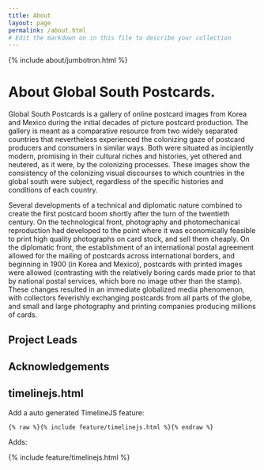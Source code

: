 ```yaml
---
title: About
layout: page
permalink: /about.html
# Edit the markdown on in this file to describe your collection
---
```


{% include about/jumbotron.html %}

# About Global South Postcards.
Global South Postcards is a gallery of online postcard images from Korea and Mexico during the initial decades of picture postcard production. The gallery is meant as a comparative resource from two widely separated countries that nevertheless experienced the colonizing gaze of postcard producers and consumers in similar ways. Both were situated as incipiently modern, promising in their cultural riches and histories, yet othered and neutered, as it were, by the colonizing processes. These images show the consistency of the colonizing visual discourses to which countries in the global south were subject, regardless of the specific histories and conditions of each country.

Several developments of a technical and diplomatic nature combined to create the first postcard boom shortly after the turn of the twentieth century. On the technological front, photography and photomechanical reproduction had developed to the point where it was economically feasible to print high quality photographs on card stock, and sell them cheaply. On the diplomatic front, the establishment of an international postal agreement allowed for the mailing of postcards across international borders, and beginning in 1900 (in Korea and Mexico), postcards with printed images were allowed (contrasting with the relatively boring cards made prior to that by national postal services, which bore no image other than the stamp). These changes resulted in an immediate globalized media phenomenon, with collectors feverishly exchanging postcards from all parts of the globe, and small and large photography and printing companies producing millions of cards.


## Project Leads


## Acknowledgements


## timelinejs.html 

Add a auto generated TimelineJS feature:

`{% raw %}{% include feature/timelinejs.html %}{% endraw %}`

Adds: 

{% include feature/timelinejs.html %}
